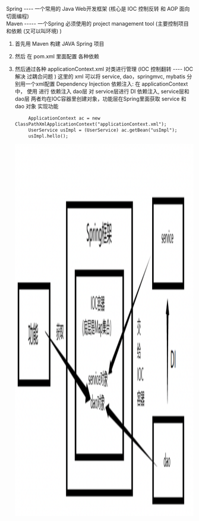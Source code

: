 Spring ---- 一个常用的 Java Web开发框架 (核心是 IOC 控制反转 和 AOP 面向切面编程) </br>
Maven ----- 一个Spring 必须使用的 project management tool (主要控制项目和依赖 (又可以叫环境) )

1. 首先用 Maven 构建 JAVA Spring 项目
2. 然后 在 pom.xml 里面配置 各种依赖 <dependency>
3. 然后通过各种 applicationContext.xml 对类进行管理  (IOC 控制翻转 ---- IOC 解决 过耦合问题 ) 这里的 xml 可以将 service, dao，springmvc, mybatis 分别用一个xml配置
    Dependency Injection 依赖注入:
        在 applicationContext中， 使用 <bean><property></property></bean> 进行 依赖注入
        dao层 对 service层进行 DI 依赖注入, service层和dao层 两者均在IOC容器里创建对象，功能层在Spring里面获取 service 和 dao 对象 实现功能
            
            ApplicationContext ac = new ClassPathXmlApplicationContext("applicationContext.xml");
            UserService usImpl = (UserService) ac.getBean("usImpl");
            usImpl.hello();
    
    <img src="https://raw.githubusercontent.com/JiahuiZhu1998/Interview-Preparing/master/spring_pic1.png" alt="image1" width="700px" height="1000px">
